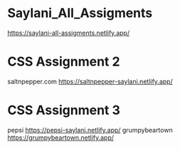 # Saylani_All_Assigments
https://saylani-all-assigments.netlify.app/

# CSS Assignment 2
saltnpepper.com
https://saltnpepper-saylani.netlify.app/

# CSS Assignment 3
pepsi
https://pepsi-saylani.netlify.app/
grumpybeartown
https://grumpybeartown.netlify.app/

